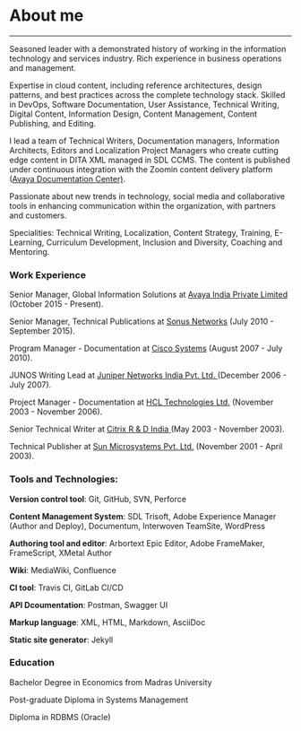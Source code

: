 
# About me
---
<p align="justify">
<p>Seasoned leader with a demonstrated history of working in the information technology and services industry. Rich experience in business operations and management.</p>
<p>Expertise in cloud content, including reference architectures, design patterns, and best practices across the complete technology stack. Skilled in DevOps, Software Documentation, User Assistance, Technical Writing, Digital Content, Information Design, Content Management, Content Publishing, and Editing.</p>
<p>I lead a team of Technical Writers, Documentation managers, Information Architects, Editors and Localization Project Managers who create cutting edge content in DITA XML managed in SDL CCMS. The content is published under continuous integration with the Zoomin content delivery platform (<a href="https://documentation.avaya.com/">Avaya Documentation Center)</a>.</p>
<p>Passionate about new trends in technology, social media and collaborative tools in enhancing communication within the organization, with partners and customers. </p>
<p>Specialities: Technical Writing, Localization,  Content Strategy,  Training, E-Learning, Curriculum Development, Inclusion and Diversity, Coaching and Mentoring.</p>
<p><h3>Work Experience</h3></p>
<p>Senior Manager, Global Information Solutions at <a href="https://www.avaya.com/en/">Avaya India Private Limited </a> (October 2015 - Present).</p>
<p>Senior Manager, Technical Publications at <a href="https://ribboncommunications.com/">Sonus Networks</a> (July 2010 - September 2015).</p>
<p>Program Manager - Documentation at <a href="https://www.cisco.com/">Cisco Systems</a> (August 2007 - July 2010).
<p>JUNOS Writing Lead at <a href="https://www.juniper.net/us/en.html">Juniper Networks India Pvt. Ltd. </a>(December 2006 - July 2007).</p>
<p>Project Manager - Documentation at <a href="https://www.hcltech.com/">HCL Technologies Ltd.</a> (November 2003 - November 2006).</p>
<p>Senior Technical Writer at <a href="https://www.citrix.com/">Citrix R & D India </a>(May 2003 - November 2003).</p>
<p>Technical Publisher at <a href="https://www.linkedin.com/company/sun-microsystems_1062/">Sun Microsystems Pvt. Ltd.</a> (November 2001 - April 2003).</p>
<p><h3>Tools and Technologies: </h3></p>
<p><b>Version control tool</b>: Git, GitHub, SVN, Perforce</p>
<p><b>Content Management System</b>: SDL Trisoft, Adobe Experience Manager (Author and Deploy), Documentum, Interwoven TeamSite, WordPress</p>
<p><b>Authoring tool and editor</b>: Arbortext Epic Editor, Adobe FrameMaker, FrameScript, XMetal Author</p>
<p><b>Wiki</b>: MediaWiki, Confluence </p>
<p><b>CI tool</b>: Travis CI, GitLab CI/CD </p>
<P><b>API Dcoumentation</b>: Postman, Swagger UI </p>
<P><b>Markup language</b>: XML, HTML, Markdown, AsciiDoc</p>
<P><b>Static site generator</b>: Jekyll</p>
<p><h3>Education</h3></p>
<p>Bachelor Degree in Economics from Madras University </p>
<p>Post-graduate Diploma in Systems Management</p>
<p>Diploma in RDBMS (Oracle) </p>
